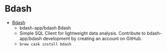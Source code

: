 # Bdash
- [Bdash](https://github.com/bdash-app/bdash)
  -  bdash-app/bdash Bdash
  - Simple SQL Client for lightweight data analysis. Contribute to bdash-app/bdash development by creating an account on GitHub.
  - `brew cask install bdash`
